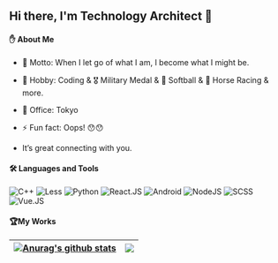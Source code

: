 ## Hi there, I'm Technology Architect 👋

#### :raised_hand: About Me

- 🌟 Motto: When I let go of what I am, I become what I might be.
- 🌱 Hobby: Coding & 🎖️ Military Medal & 🥎 Softball & 🏇 Horse Racing & more.

- 🏢 Office: Tokyo
- ⚡ Fun fact: Oops! :hushed::hushed:
- It’s great connecting with you.

#### 🛠 Languages and Tools

![C++](https://img.shields.io/badge/-C++-brightgreen?style=for-the-badge&logo=C&logoColor=default)
![Less](https://img.shields.io/badge/-Less-090909?style=for-the-badge&logo=Less&logoColor=default)
![Python](https://img.shields.io/badge/-Python-375A81?style=for-the-badge&logo=Python&logoColor=default)
![React.JS](https://img.shields.io/badge/-React.js-35495c?&style=for-the-badge&logo=React&logoColor=default)
![Android](https://img.shields.io/badge/-Android-3DDC84?style=for-the-badge&logo=Android&logoColor=default)
![NodeJS](https://img.shields.io/badge/-NodeJS-20232A?style=for-the-badge&logo=NodeJS&logoColor=default)
![SCSS](https://img.shields.io/badge/-SCSS-090909?style=for-the-badge&logo=SCSS&logoColor=default)
![Vue.JS](https://img.shields.io/badge/-Vue.js-35495c?&style=for-the-badge&logo=vue.js&logoColor=default)

#### :trophy:My Works

| <a href="https://github.com/ijzg"><img align="center" src="https://github-readme-stats.vercel.app/api?username=ijzg&show_icons=true&include_all_commits=true&theme=blue-green&hide_border=true" alt="Anurag's github stats" /></a> | <a href="https://github.com/ijzg"><img align="center" src="https://github-readme-stats.vercel.app/api/top-langs/?username=ijzg&layout=compact&theme=blue-green&hide_border=true" /></a> |
| ------------- | ------------- |
